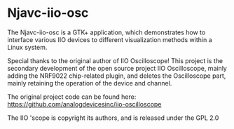 Njavc-iio-osc
================

The Njavc-iio-osc is a GTK+ application, which demonstrates how to
interface various IIO devices to different visualization methods within a
Linux system.

Special thanks to the original author of IIO Oscilloscope!
This project is the secondary development of the open source project IIO Oscilloscope, mainly adding the NRF9022 chip-related plugin, and deletes the Oscilloscope part, mainly retaining the operation of the device and channel.

The original project code can be found here: https://github.com/analogdevicesinc/iio-oscilloscope

The IIO 'scope is copyright its authors, and is released under the GPL 2.0
